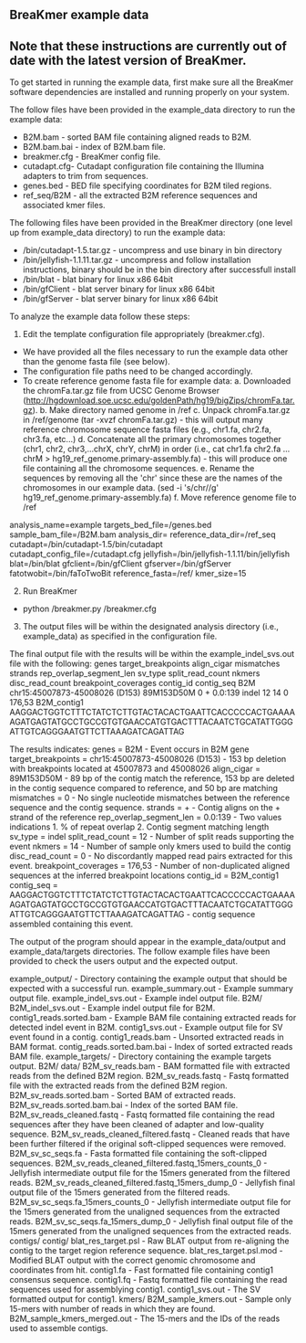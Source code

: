 ## BreaKmer example data
Note that these instructions are currently out of date with the latest version of BreaKmer.
-------

To get started in running the example data, first make sure all the BreaKmer software dependencies are installed and running properly on your system. 

The follow files have been provided in the example_data directory to run the example data:
  * B2M.bam - sorted BAM file containing aligned reads to B2M.
  * B2M.bam.bai - index of B2M.bam file.
  * breakmer.cfg - BreaKmer config file.
  * cutadapt.cfg- Cutadapt configuration file containing the Illumina adapters to trim from sequences.
  * genes.bed - BED file specifying coordinates for B2M tiled regions.
  * ref_seq/B2M - all the extracted B2M reference sequences and associated kmer files.

The following files have been provided in the BreaKmer directory (one level up from example_data directory) to run the example data:
  * <path to BreaKmer directory>/bin/cutadapt-1.5.tar.gz - uncompress and use binary in bin directory
  * <path to BreaKmer directory>/bin/jellyfish-1.1.11.tar.gz - uncompress and follow installation instructions, binary should be in the bin directory after successfull install
  * <path to BreaKmer directory>/bin/blat - blat binary for linux x86 64bit
  * <path to BreaKmer directory>/bin/gfClient - blat server binary for linux x86 64bit
  * <path to BreaKmer directory>/bin/gfServer - blat server binary for linux x86 64bit

To analyze the example data follow these steps:

1. Edit the template configuration file appropriately (breakmer.cfg).
  - We have provided all the files necessary to run the example data other than the genome fasta file (see below). 
  - The configuration file paths need to be changed accordingly.
  - To create reference genome fasta file for example data:
    a. Downloaded the chromFa.tar.gz file from UCSC Genome Browser (http://hgdownload.soe.ucsc.edu/goldenPath/hg19/bigZips/chromFa.tar.gz). 
    b. Make directory named genome in <path to BreaKmer directory>/ref
    c. Unpack chromFa.tar.gz in <path to BreaKmer directory>/ref/genome (tar -xvzf chromFa.tar.gz) - this will output many reference chromosome sequence fasta files (e.g., chr1.fa, chr2.fa, chr3.fa, etc...)
    d. Concatenate all the primary chromosomes together (chr1, chr2, chr3,...chrX, chrY, chrM) in order (i.e., cat chr1.fa chr2.fa ... chrM > hg19_ref_genome.primary-assembly.fa) - this will produce one file containing all the chromosome sequences.
    e. Rename the sequences by removing all the 'chr' since these are the names of the chromosomes in our example data. (sed -i 's/chr//g' hg19_ref_genome.primary-assembly.fa)
    f. Move reference genome file to <path to BreaKmer directory>/ref

analysis_name=example
targets_bed_file=<path to example_data directory>/genes.bed
sample_bam_file=<path to example_data directory>/B2M.bam
analysis_dir=<path to example_data directory>
reference_data_dir=<path to example_data directory>/ref_seq
cutadapt=<path to BreaKmer directory>/bin/cutadapt-1.5/bin/cutadapt
cutadapt_config_file=<path to example_data directory>/cutadapt.cfg
jellyfish=<path to BreaKmer directory>/bin/jellyfish-1.1.11/bin/jellyfish
blat=<path to BreaKmer directory>/bin/blat
gfclient=<path to BreaKmer directory>/bin/gfClient
gfserver=<path to BreaKmer directory>/bin/gfServer
fatotwobit=<path to BreaKmer directory>/bin/faToTwoBit
reference_fasta=<path to BreaKmer directory>/ref/<GENOME FASTA FILE>
kmer_size=15 

2. Run BreaKmer
  - python <path to BreaKmer directory>/breakmer.py <path to example directory>/breakmer.cfg

3. The output files will be within the designated analysis directory (i.e., example_data) as specified in the configuration file.

The final output file with the results will be within the example_indel_svs.out file with the following:
genes	target_breakpoints	align_cigar	mismatches	strands	rep_overlap_segment_len	sv_type	split_read_count	nkmers	disc_read_count	breakpoint_coverages	contig_id	contig_seq
B2M	chr15:45007873-45008026 (D153)	89M153D50M	0	+	0.0:139	indel	12	14	0	176,53	B2M_contig1	AAGGACTGGTCTTTCTATCTCTTGTACTACACTGAATTCACCCCCACTGAAAAAGATGAGTATGCCTGCCGTGTGAACCATGTGACTTTACAATCTGCATATTGGGATTGTCAGGGAATGTTCTTAAAGATCAGATTAG

The results indicates:
genes = B2M - Event occurs in B2M gene
target_breakpoints = chr15:45007873-45008026 (D153) - 153 bp deletion with breakpoints located at 45007873 and 45008026
align_cigar = 89M153D50M - 89 bp of the contig match the reference, 153 bp are deleted in the contig sequence compared to reference, and 50 bp are matching
mismatches = 0 - No single nucleotide mismatches between the reference sequence and the contig sequence.
strands = + - Contig aligns on the + strand of the reference
rep_overlap_segment_len = 0.0:139 - Two values indications 1. % of repeat overlap 2. Contig segment matching length
sv_type = indel
split_read_count = 12 - Number of split reads supporting the event
nkmers = 14 - Number of sample only kmers used to build the contig
disc_read_count = 0 - No discordantly mapped read pairs extracted for this event.
breakpoint_coverages = 176,53 - Number of non-duplicated aligned sequences at the inferred breakpoint locations
contig_id = B2M_contig1
contig_seq = AAGGACTGGTCTTTCTATCTCTTGTACTACACTGAATTCACCCCCACTGAAAAAGATGAGTATGCCTGCCGTGTGAACCATGTGACTTTACAATCTGCATATTGGGATTGTCAGGGAATGTTCTTAAAGATCAGATTAG - contig sequence assembled containing this event.

The output of the program should appear in the example_data/output and example_data/targets directories. The follow example files have been provided to check the users output and the expected output.

example_output/ - Directory containing the example output that should be expected with a successful run.
 example_summary.out - Example summary output file.
 example_indel_svs.out - Example indel output file.
 B2M/
   B2M_indel_svs.out - Example indel output file for B2M.
   contig1_reads.sorted.bam - Example BAM file containing extracted reads for detected indel event in B2M.
   contig1_svs.out - Example output file for SV event found in a contig.
   contig1_reads.bam - Unsorted extracted reads in BAM format.
   contig_reads.sorted.bam.bai - Index of sorted extracted reads BAM file.
example_targets/ - Directory containing the example targets output.
 B2M/
   data/
     B2M_sv_reads.bam - BAM formatted file with extracted reads from the defined B2M region.
     B2M_sv_reads.fastq - Fastq formatted file with the extracted reads from the defined B2M region.
     B2M_sv_reads.sorted.bam - Sorted BAM of extracted reads. 
     B2M_sv_reads.sorted.bam.bai - Index of the sorted BAM file.
     B2M_sv_reads_cleaned.fastq - Fastq formatted file containing the read sequences after they have been cleaned of adapter and low-quality sequence.
     B2M_sv_reads_cleaned_filtered.fastq - Cleaned reads that have been further filtered if the original soft-clipped sequences were removed.
     B2M_sv_sc_seqs.fa - Fasta formatted file containing the soft-clipped sequences.
     B2M_sv_reads_cleaned_filtered.fastq_15mers_counts_0 - Jellyfish intermediate output file for the 15mers generated from the filtered reads.
     B2M_sv_reads_cleaned_filtered.fastq_15mers_dump_0 - Jellyfish final output file of the 15mers generated from the filtered reads.
     B2M_sv_sc_seqs.fa_15mers_counts_0 - Jellyfish intermediate output file for the 15mers generated from the unaligned sequences from the extracted reads.
     B2M_sv_sc_seqs.fa_15mers_dump_0 - Jellyfish final output file of the 15mers generated from the unaligned sequences from the extracted reads.
   contigs/
     contig/
       blat_res_target.psl - Raw BLAT output from re-aligning the contig to the target region reference sequence.
       blat_res_target.psl.mod - Modified BLAT output with the correct genomic chromosome and coordinates from hit.
       contig1.fa - Fast formatted file containing contig1 consensus sequence.
       contig1.fq - Fastq formatted file containing the read sequences used for assemblying contig1.
       contig1_svs.out - The SV formatted output for contig1.
   kmers/
     B2M_sample_kmers.out - Sample only 15-mers with number of reads in which they are found.
     B2M_sample_kmers_merged.out - The 15-mers and the IDs of the reads used to assemble contigs.
